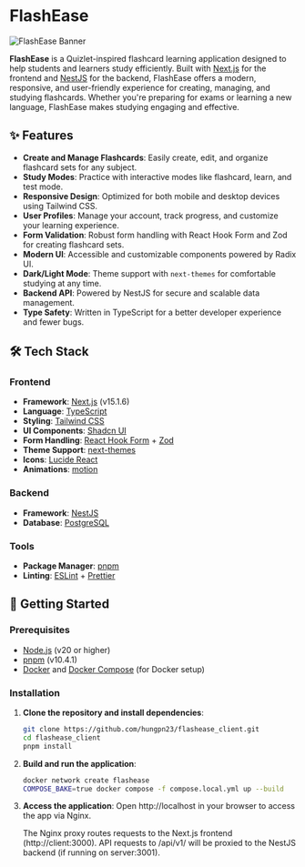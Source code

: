 # FlashEase

![FlashEase Banner](https://via.placeholder.com/1200x400.png?text=FlashEase+Flashcard+Learning)

**FlashEase** is a Quizlet-inspired flashcard learning application designed to help students and learners study efficiently. Built with [Next.js](https://nextjs.org/) for the frontend and [NestJS](https://nestjs.com/) for the backend, FlashEase offers a modern, responsive, and user-friendly experience for creating, managing, and studying flashcards. Whether you're preparing for exams or learning a new language, FlashEase makes studying engaging and effective.

## ✨ Features

- **Create and Manage Flashcards**: Easily create, edit, and organize flashcard sets for any subject.
- **Study Modes**: Practice with interactive modes like flashcard, learn, and test mode.
- **Responsive Design**: Optimized for both mobile and desktop devices using Tailwind CSS.
- **User Profiles**: Manage your account, track progress, and customize your learning experience.
- **Form Validation**: Robust form handling with React Hook Form and Zod for creating flashcard sets.
- **Modern UI**: Accessible and customizable components powered by Radix UI.
- **Dark/Light Mode**: Theme support with `next-themes` for comfortable studying at any time.
- **Backend API**: Powered by NestJS for secure and scalable data management.
- **Type Safety**: Written in TypeScript for a better developer experience and fewer bugs.

## 🛠️ Tech Stack

### Frontend

- **Framework**: [Next.js](https://nextjs.org/) (v15.1.6)
- **Language**: [TypeScript](https://www.typescriptlang.org/)
- **Styling**: [Tailwind CSS](https://tailwindcss.com/)
- **UI Components**: [Shadcn UI](https://ui.shadcn.com/)
- **Form Handling**: [React Hook Form](https://react-hook-form.com/) + [Zod](https://zod.dev/)
- **Theme Support**: [next-themes](https://github.com/pacocoursey/next-themes)
- **Icons**: [Lucide React](https://lucide.dev/)
- **Animations**: [motion](https://motion.dev/)

### Backend

- **Framework**: [NestJS](https://nestjs.com/)
- **Database**: [PostgreSQL](https://www.postgresql.org/)

### Tools

- **Package Manager**: [pnpm](https://pnpm.io/)
- **Linting**: [ESLint](https://eslint.org/) + [Prettier](https://prettier.io/)

## 🚀 Getting Started

### Prerequisites

- [Node.js](https://nodejs.org/) (v20 or higher)
- [pnpm](https://pnpm.io/) (v10.4.1)
- [Docker](https://www.docker.com/) and [Docker Compose](https://docs.docker.com/compose/) (for Docker setup)

### Installation

1. **Clone the repository and install dependencies**:

   ```bash
   git clone https://github.com/hungpn23/flashease_client.git
   cd flashease_client
   pnpm install
   ```

2. **Build and run the application**:

   ```bash
   docker network create flashease
   COMPOSE_BAKE=true docker compose -f compose.local.yml up --build
   ```

3. **Access the application**:
   Open http://localhost in your browser to access the app via Nginx.

   The Nginx proxy routes requests to the Next.js frontend (http://client:3000).
   API requests to /api/v1/ will be proxied to the NestJS backend (if running on server:3001).
